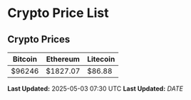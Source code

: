 # Crypto Price List

## Crypto Prices
| Bitcoin | Ethereum | Litecoin |
| ------- | -------- | -------- |
| $96246 | $1827.07 | $86.88 |
**Last Updated:** 2025-05-03 07:30 UTC
**Last Updated:** $DATE$
